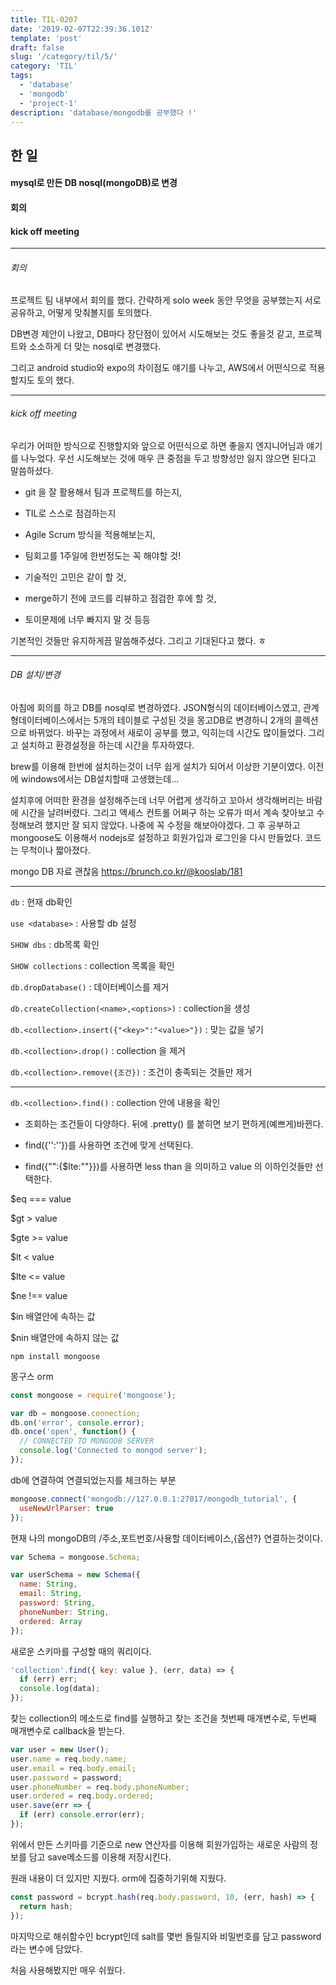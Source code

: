```yaml
---
title: TIL-0207
date: '2019-02-07T22:39:36.101Z'
template: 'post'
draft: false
slug: '/category/til/5/'
category: 'TIL'
tags:
  - 'database'
  - 'mongodb'
  - 'project-1'
description: 'database/mongodb를 공부했다 !'
---
```


## 한 일

#### mysql로 만든 DB nosql(mongoDB)로 변경

#### 회의

#### kick off meeting

---

###### 회의

프로젝트 팀 내부에서 회의를 했다. 간략하게 solo week 동안 무엇을 공부했는지 서로 공유하고, 어떻게 맞춰볼지를 토의했다.

DB변경 제안이 나왔고, DB마다 장단점이 있어서 시도해보는 것도 좋을것 같고, 프로젝트와 소소하게 더 맞는 nosql로 변경했다.

그리고 android studio와 expo의 차이점도 얘기를 나누고, AWS에서 어떤식으로 적용할지도 토의 했다.

---

###### kick off meeting

우리가 어떠한 방식으로 진행할지와 앞으로 어떤식으로 하면 좋을지 엔지니어님과 얘기를 나누었다. 우선 시도해보는 것에 매우 큰 중점을 두고 방향성만 잃지 않으면 된다고 말씀하셨다.

- git 을 잘 활용해서 팀과 프로젝트를 하는지,

- TIL로 스스로 점검하는지

- Agile Scrum 방식을 적용해보는지,

- 팀회고를 1주일에 한번정도는 꼭 해야할 것!

- 기술적인 고민은 같이 할 것,

- merge하기 전에 코드를 리뷰하고 점검한 후에 할 것,

- 토이문제에 너무 빠지지 말 것 등등

기본적인 것들만 유지하게끔 말씀해주셨다. 그리고 기대된다고 했다. ㅎ

---

###### DB 설치/변경

아침에 회의를 하고 DB를 nosql로 변경하였다. JSON형식의 데이터베이스였고, 관계형데이터베이스에서는 5개의 테이블로 구성된 것을 몽고DB로 변경하니 2개의 콜렉션으로 바뀌었다. 바꾸는 과정에서 새로이 공부를 했고, 익히는데 시간도 많이들었다. 그리고 설치하고 환경설정을 하는데 시간을 투자하였다.

brew를 이용해 한번에 설치하는것이 너무 쉽게 설치가 되어서 이상한 기분이였다. 이전에 windows에서는 DB설치할때 고생했는데...

설치후에 어떠한 환경을 설정해주는데 너무 어렵게 생각하고 꼬아서 생각해버리는 바람에 시간을 날려버렸다. 그리고 액세스 컨트롤 어쩌구 하는 오류가 떠서 계속 찾아보고 수정해보려 했지만 잘 되지 않았다. 나중에 꼭 수정을 해보아야겠다. 그 후 공부하고 mongoose도 이용해서 nodejs로 설정하고 회원가입과 로그인을 다시 만들었다. 코드는 무척이나 짧아졌다.

mongo DB
자료 괜찮음 https://brunch.co.kr/@kooslab/181

---

`db` : 현재 db확인

`use <database>` : 사용할 db 설정

`SHOW dbs` : db목록 확인

`SHOW collections` : collection 목록을 확인

`db.dropDatabase()` : 데이터베이스를 제거

`db.createCollection(<name>,<options>)` : collection을 생성

`db.<collection>.insert({"<key>":"<value>"})` : 맞는 값을 넣기

`db.<collection>.drop()` : collection 을 제거

`db.<collection>.remove({조건})` : 조건이 충족되는 것들만 제거

---

`db.<collection>.find()` : collection 안에 내용을 확인

- 조회하는 조건들이 다양하다. 뒤에 .pretty() 를 붙히면 보기 편하게(예쁘게)바뀐다.

- find({'<key>':'<value>'})를 사용하면 조건에 맞게 선택된다.

- find({"<key>":{\$lte:"<value>"}})를 사용하면 less than 을 의미하고 value 의 이하인것들만 선택한다.

\$eq === value

\$gt > value

\$gte >= value

\$lt < value

\$lte <= value

\$ne !== value

\$in 배열안에 속하는 값

\$nin 배열안에 속하지 않는 값

```
npm install mongoose
```

몽구스 orm

```javascript
const mongoose = require('mongoose');
```

```javascript
var db = mongoose.connection;
db.on('error', console.error);
db.once('open', function() {
  // CONNECTED TO MONGODB SERVER
  console.log('Connected to mongod server');
});
```

db에 연결하여 연결되었는지를 체크하는 부분

```javascript
mongoose.connect('mongodb://127.0.0.1:27017/mongodb_tutorial', {
  useNewUrlParser: true
});
```

현재 나의 mongoDB의 /주소,포트번호/사용할 데이터베이스,{옵션?} 연결하는것이다.

```javascript
var Schema = mongoose.Schema;

var userSchema = new Schema({
  name: String,
  email: String,
  password: String,
  phoneNumber: String,
  ordered: Array
});
```

새로운 스키마를 구성할 때의 쿼리이다.

```javascript
'collection'.find({ key: value }, (err, data) => {
  if (err) err;
  console.log(data);
});
```

찾는 collection의 메소드로 find를 실행하고 찾는 조건을 첫번째 매개변수로, 두번째 매개변수로 callback을 받는다.

```javascript
var user = new User();
user.name = req.body.name;
user.email = req.body.email;
user.password = password;
user.phoneNumber = req.body.phoneNumber;
user.ordered = req.body.ordered;
user.save(err => {
  if (err) console.error(err);
});
```

위에서 만든 스키마를 기준으로 new 연산자를 이용해 회원가입하는 새로운 사람의 정보를 담고 save메소드를 이용해 저장시킨다.

원래 내용이 더 있지만 지웠다. orm에 집중하기위해 지웠다.

```javascript
const password = bcrypt.hash(req.body.password, 10, (err, hash) => {
  return hash;
});
```

마지막으로 해쉬함수인 bcrypt인데 salt를 몇번 돌릴지와 비밀번호를 담고 password라는 변수에 담았다.

처음 사용해봤지만 매우 쉬웠다.
